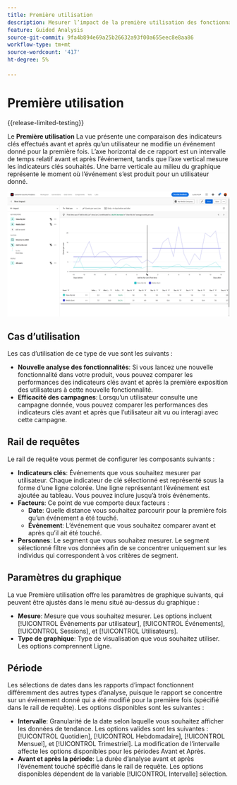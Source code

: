 ```yaml
---
title: Première utilisation
description: Mesurer l’impact de la première utilisation des fonctionnalités sur les indicateurs clés.
feature: Guided Analysis
source-git-commit: 9fa4b894e69a25b26632a93f00a655eec8e8aa86
workflow-type: tm+mt
source-wordcount: '417'
ht-degree: 5%

---
```


# Première utilisation

{{release-limited-testing}}

Le **Première utilisation** La vue présente une comparaison des indicateurs clés effectués avant et après qu’un utilisateur ne modifie un événement donné pour la première fois. L’axe horizontal de ce rapport est un intervalle de temps relatif avant et après l’événement, tandis que l’axe vertical mesure les indicateurs clés souhaités. Une barre verticale au milieu du graphique représente le moment où l’événement s’est produit pour un utilisateur donné.

![Version](../assets/first-use.png)

## Cas d’utilisation

Les cas d’utilisation de ce type de vue sont les suivants :

* **Nouvelle analyse des fonctionnalités**: Si vous lancez une nouvelle fonctionnalité dans votre produit, vous pouvez comparer les performances des indicateurs clés avant et après la première exposition des utilisateurs à cette nouvelle fonctionnalité.
* **Efficacité des campagnes**: Lorsqu’un utilisateur consulte une campagne donnée, vous pouvez comparer les performances des indicateurs clés avant et après que l’utilisateur ait vu ou interagi avec cette campagne.

## Rail de requêtes

Le rail de requête vous permet de configurer les composants suivants :

* **Indicateurs clés**: Événements que vous souhaitez mesurer par utilisateur. Chaque indicateur de clé sélectionné est représenté sous la forme d’une ligne colorée. Une ligne représentant l’événement est ajoutée au tableau. Vous pouvez inclure jusqu’à trois événements.
* **Facteurs**: Ce point de vue comporte deux facteurs :
   * **Date**: Quelle distance vous souhaitez parcourir pour la première fois qu’un événement a été touché.
   * **Événement**: L’événement que vous souhaitez comparer avant et après qu’il ait été touché.
* **Personnes**: Le segment que vous souhaitez mesurer. Le segment sélectionné filtre vos données afin de se concentrer uniquement sur les individus qui correspondent à vos critères de segment.

## Paramètres du graphique

La vue Première utilisation offre les paramètres de graphique suivants, qui peuvent être ajustés dans le menu situé au-dessus du graphique :

* **Mesure**: Mesure que vous souhaitez mesurer. Les options incluent [!UICONTROL Événements par utilisateur], [!UICONTROL Événements], [!UICONTROL Sessions], et [!UICONTROL Utilisateurs].
* **Type de graphique**: Type de visualisation que vous souhaitez utiliser. Les options comprennent Ligne.

## Période

Les sélections de dates dans les rapports d’impact fonctionnent différemment des autres types d’analyse, puisque le rapport se concentre sur un événement donné qui a été modifié pour la première fois (spécifié dans le rail de requête). Les options disponibles sont les suivantes :

* **Intervalle**: Granularité de la date selon laquelle vous souhaitez afficher les données de tendance. Les options valides sont les suivantes : [!UICONTROL Quotidien], [!UICONTROL Hebdomadaire], [!UICONTROL Mensuel], et [!UICONTROL Trimestriel]. La modification de l’intervalle affecte les options disponibles pour les périodes Avant et Après.
* **Avant et après la période**: La durée d’analyse avant et après l’événement touché spécifié dans le rail de requête. Les options disponibles dépendent de la variable [!UICONTROL Intervalle] sélection.
